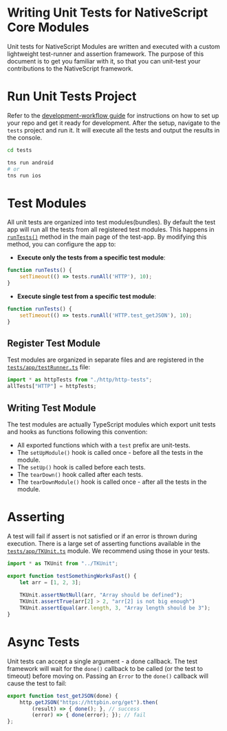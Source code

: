 # Writing Unit Tests for NativeScript Core Modules

Unit tests for NativeScript Modules are written and executed with a custom lightweight test-runner and assertion framework.
The purpose of this document is to get you familiar with it, so that you can unit-test your contributions to the NativeScript framework.

# Run Unit Tests Project

Refer to the [development-workflow guide](DevelopmentWorkflow.md) for instructions on how to set up your repo and get it ready for development.
After the setup, navigate to the `tests` project and run it. It will execute all the tests and output the results in the console.

```bash
cd tests

tns run android
# or
tns run ios
```

# Test Modules

All unit tests are organized into test modules(bundles).
By default the test app will run all the tests from all registered test modules. This happens in [`runTests()`](/tests/app/app/mainPage.ts#L26-L28) method in the main page of the test-app. By modifying this method, you can configure the app to:

* **Execute only the tests from a specific test module**:

```typescript
function runTests() {
    setTimeout(() => tests.runAll('HTTP'), 10);
}
``` 

* **Execute single test from a specific test module**:

```typescript
function runTests() {
    setTimeout(() => tests.runAll('HTTP.test_getJSON'), 10);
}
``` 

## Register Test Module
Test modules are organized in separate files and are registered in the [`tests/app/testRunner.ts`](tests/app/testRunner.ts) file:

```typescript
import * as httpTests from "./http/http-tests";
allTests["HTTP"] = httpTests;
```

## Writing Test Module
The test modules are actually TypeScript modules which export unit tests and hooks as functions following this convention:

* All exported functions which with a `test` prefix are unit-tests.
* The `setUpModule()` hook is called once - before all the tests in the module.
* The `setUp()` hook is called before each tests.
* The `tearDown()` hook called after each tests.
* The `tearDownModule()` hook is called once - after all the tests in the module.

# Asserting
A test will fail if assert is not satisfied or if an error is thrown during execution.
There is a large set of asserting functions available in the [`tests/app/TKUnit.ts`](tests/app/TKUnit.ts) module. We recommend using those in your tests.

```typescript
import * as TKUnit from "../TKUnit";

export function testSomethingWorksFast() {
    let arr = [1, 2, 3];
    
    TKUnit.assertNotNull(arr, "Array should be defined");
    TKUnit.assertTrue(arr[2] > 2, "arr[2] is not big enough")
    TKUnit.assertEqual(arr.length, 3, "Array length should be 3");
}
```

# Async Tests

Unit tests can accept a single argument - a done callback. The test framework will wait for the `done()` callback to be called (or the test to timeout) before moving on.
Passing an `Error` to the `done()` callback will cause the test to fail:

```typescript
export function test_getJSON(done) {
    http.getJSON("https://httpbin.org/get").then(
        (result) => { done(); }, // success
        (error) => { done(error); }); // fail
};
```
